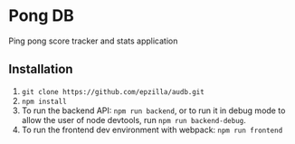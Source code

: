 # Pong DB
Ping pong score tracker and stats application

## Installation
1. `git clone https://github.com/epzilla/audb.git`
2. `npm install`
3. To run the backend API: `npm run backend`, or to run it in debug mode to allow the user of node devtools, run `npm run backend-debug`.
4. To run the frontend dev environment with webpack: `npm run frontend`